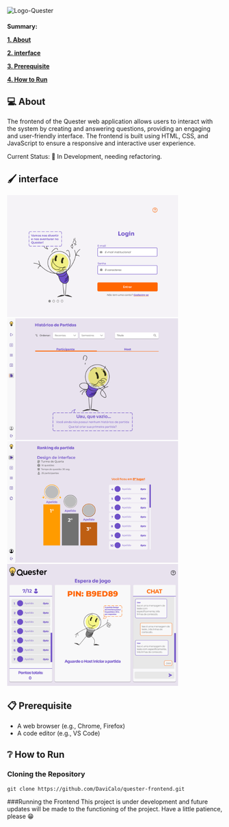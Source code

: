 ![Logo-Quester](https://github.com/user-attachments/assets/ca7f3b26-62f3-47ce-ac13-0838167d2d74)

<h4>
<p>Summary:</p>
 <a href="#about"><p>1. About</p></a> 
  <a href="#interface"><p>2. interface</p></a>
 <a href="#prerequisite"><p>3. Prerequisite</p></a>
 <a href="#how-to-run"><p>4. How to Run</p></a>
</h4>

<a name="about"></a>
## :computer: About
The frontend of the Quester web application allows users to interact with the system by creating and answering questions, providing an engaging and user-friendly interface. The frontend is built using HTML, CSS, and JavaScript to ensure a responsive and interactive user experience.

Current Status: 🔴 In Development, needing refactoring.

<a name="interface"></a>
## 🖌️ interface
<div>
  <img alt="login screen" src="https://raw.githubusercontent.com/DaviCalo/quester-frontend/main/assets/img/UI/login screen.png" width="400"/>
  <img alt="history screen" src="https://raw.githubusercontent.com/DaviCalo/quester-frontend/main/assets/img/UI/history screen.png" width="400"/>
  <img alt="rank screen" src="https://raw.githubusercontent.com/DaviCalo/quester-frontend/main/assets/img/UI/rank screen.png" width="400"/>
  <img alt="waiting screen" src="https://raw.githubusercontent.com/DaviCalo/quester-frontend/main/assets/img/UI/waiting screen.png" width="400"/>
</div>

<a name="prerequisite"></a>
## 📋 Prerequisite
 - A web browser (e.g., Chrome, Firefox)
 - A code editor (e.g., VS Code)

<a name="how-to-run"></a>
## :grey_question: How to Run
### Cloning the Repository
```shell
git clone https://github.com/DaviCalo/quester-frontend.git
```
###Running the Frontend
This project is under development and future updates will be made to the functioning of the project. Have a little patience, please 😁
